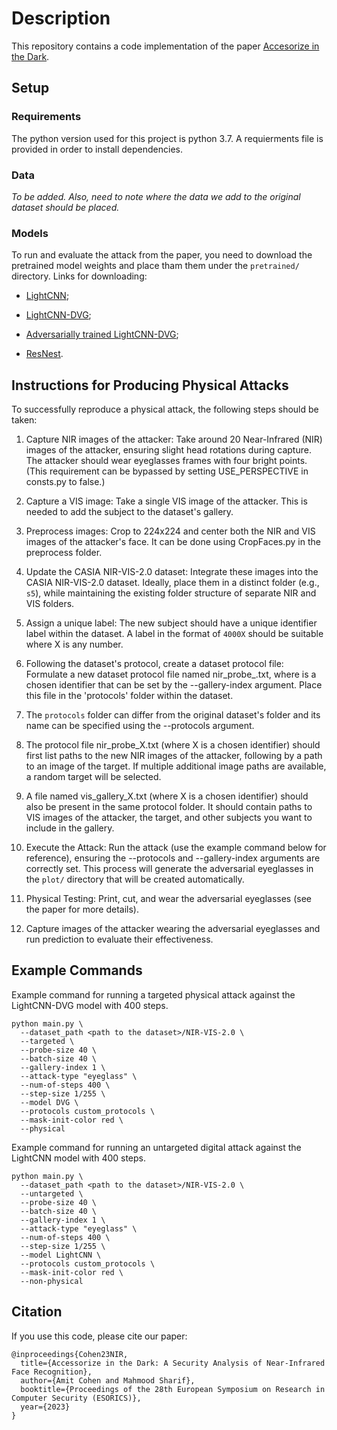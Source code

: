 # Description

This repository contains a code implementation of the paper [Accesorize in the Dark](https://mahmoods01.github.io/files/esorics23-nir-attacks.pdf).

## Setup

### Requirements

The python version used for this project is python 3.7. A requierments file is provided in order to install dependencies.

### Data

_To be added. Also, need to note where the data we add to the original dataset should be placed._

### Models

To run and evaluate the attack from the paper, you need to download the pretrained model weights and place tham them under the `pretrained/` directory. Links for downloading:

* [LightCNN](https://drive.google.com/uc?export=download&id=1SpMSwbrXcZ9h_KHbbOdpsme1_YXH0eiZ);

* [LightCNN-DVG](https://drive.google.com/uc?export=download&id=1OLepRXZZjtlTPVMMrZkJKU-qPpX7N0I3);

* [Adversarially trained LightCNN-DVG](https://drive.google.com/uc?export=download&id=14JuLy8qCR-_af8kAIMssfU1bYz0TMzGz);

* [ResNest](https://drive.google.com/uc?export=download&id=1HyAj2ohNVKg2R2v_X-RqlLKc4oRR987L).

## Instructions for Producing Physical Attacks

To successfully reproduce a physical attack, the following steps should be taken:

1. Capture NIR images of the attacker: Take around 20 Near-Infrared (NIR) images of the attacker, ensuring slight head rotations during capture. The attacker should wear eyeglasses frames with four bright points. (This requirement can be bypassed by setting USE_PERSPECTIVE in consts.py to false.)

2. Capture a VIS image: Take a single VIS image of the attacker. This is needed to add the subject to the dataset's gallery.

3. Preprocess images: Crop to 224x224 and center both the NIR and VIS images of the attacker's face. It can be done using CropFaces.py in the preprocess folder.

4. Update the CASIA NIR-VIS-2.0 dataset: Integrate these images into the CASIA NIR-VIS-2.0 dataset. Ideally, place them in a distinct folder (e.g., `s5`), while maintaining the existing folder structure of separate NIR and VIS folders.

5. Assign a unique label: The new subject should have a unique identifier label within the dataset. A label in the format of `4000X` should be suitable where X is any number.

6. Following the dataset's protocol, create a dataset protocol file: Formulate a new dataset protocol file named nir_probe_<X>.txt, where <X> is a chosen identifier that can be set by the --gallery-index argument. Place this file in the 'protocols' folder within the dataset.

7. The `protocols` folder can differ from the original dataset's folder and its name can be specified using the --protocols argument.

8. The protocol file nir_probe_X.txt (where X is a chosen identifier) should first list paths to the new NIR images of the attacker, following by a path to an image of the target. If multiple additional image paths are available, a random target will be selected.

9. A file named vis_gallery_X.txt (where X is a chosen identifier) should also be present in the same protocol folder. It should contain paths to VIS images of the attacker, the target, and other subjects you want to include in the gallery.

10. Execute the Attack: Run the attack (use the example command below for reference), ensuring the --protocols and --gallery-index arguments are correctly set. This process will generate the adversarial eyeglasses in the `plot/` directory that will be created automatically.

11. Physical Testing: Print, cut, and wear the adversarial eyeglasses (see the paper for more details).

12. Capture images of the attacker wearing the adversarial eyeglasses and run prediction to evaluate their effectiveness.

## Example Commands

Example command for running a targeted physical attack against the LightCNN-DVG model with 400 steps.

```
python main.py \
  --dataset_path <path to the dataset>/NIR-VIS-2.0 \
  --targeted \
  --probe-size 40 \
  --batch-size 40 \
  --gallery-index 1 \
  --attack-type "eyeglass" \
  --num-of-steps 400 \
  --step-size 1/255 \
  --model DVG \
  --protocols custom_protocols \
  --mask-init-color red \
  --physical
```

Example command for running an untargeted digital attack against the LightCNN model with 400 steps.

```
python main.py \
  --dataset_path <path to the dataset>/NIR-VIS-2.0 \
  --untargeted \
  --probe-size 40 \
  --batch-size 40 \
  --gallery-index 1 \
  --attack-type "eyeglass" \
  --num-of-steps 400 \
  --step-size 1/255 \
  --model LightCNN \
  --protocols custom_protocols \
  --mask-init-color red \
  --non-physical
```

## Citation

If you use this code, please cite our paper:
```
@inproceedings{Cohen23NIR,
  title={Accessorize in the Dark: A Security Analysis of Near-Infrared Face Recognition},
  author={Amit Cohen and Mahmood Sharif},
  booktitle={Proceedings of the 28th European Symposium on Research in Computer Security (ESORICS)},
  year={2023}
}
```
